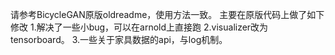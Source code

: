 请参考BicycleGAN原版oldreadme，使用方法一致。
主要在原版代码上做了如下修改
1.解决了一些小bug，可以在arnold上直接跑
2.visualizer改为tensorboard。
3.一些关于家具数据的api，与log机制。
